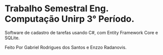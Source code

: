 # Trabalho Semestral Eng. Computação Unirp 3° Período.

Software de cadastro de tarefas usando C#, com Entity Framework Core e SQLite.

Feito Por Gabriel Rodrigues dos Santos e Enzzo Radanovis.
